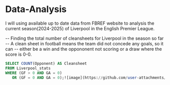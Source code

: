 # Data-Analysis

I will using available up to date data from FBREF website to analysis the current season(2024-2025) of Liverpool in the English Premier League.

-- Finding the total number of cleansheets for Liverpool in the season so far
-- A clean sheet in football means the team did not concede any goals, so it can 
-- either be a win and the oppononent not scoring or a draw where the score is 0-0.

```sql
SELECT COUNT(Opponent) AS Cleansheet
FROM Liverpool_stats
WHERE (GF > 0 AND GA = 0)
   OR (GF = 0 AND GA = 0);![image](https://github.com/user-attachments/assets/94f25735-2a5c-49a9-bb3f-042622c257fd)
